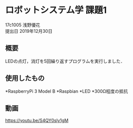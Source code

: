 # ロボットシステム学 課題1
17c1005 浅野優花  
提出日 2019年12月30日

## 概要
LEDの点灯，消灯を5回繰り返すプログラムを実行しました．

## 使用したもの
*RaspberryPi 3 Model B 
  *Raspbian
*LED
*300Ω程度の抵抗

## 動画
https://youtu.be/S4QY0sly1gM
